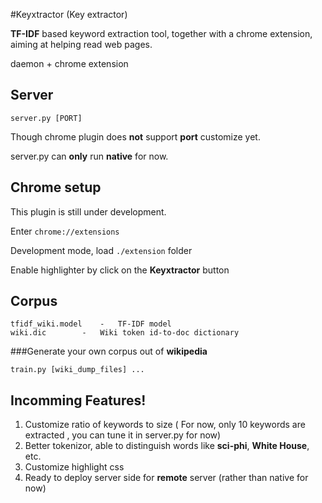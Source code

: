 #Keyxtractor (Key extractor)

**TF-IDF** based keyword extraction tool, together with a chrome extension, aiming at helping read web pages.

daemon + chrome extension

## Server

	server.py [PORT]

Though chrome plugin does **not** support **port** customize yet.

server.py can **only** run **native** for now.

## Chrome setup

This plugin is still under development.

Enter `chrome://extensions`

Development mode, load `./extension` folder

Enable highlighter by click on the **Keyxtractor** button

## Corpus

	tfidf_wiki.model	-	TF-IDF model
	wiki.dic		-	Wiki token id-to-doc dictionary

###Generate your own corpus out of **wikipedia**
	
	train.py [wiki_dump_files] ...

## Incomming Features!

1. Customize ratio of keywords to size ( For now, only 10 keywords are extracted , you can tune it in server.py for now)
2. Better tokenizor, able to distinguish words like **sci-phi**, **White House**, etc.
3. Customize highlight css
4. Ready to deploy server side for **remote** server (rather than native for now)
